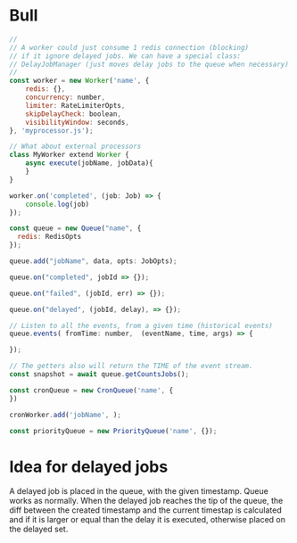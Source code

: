 # Bull

```js
//
// A worker could just consume 1 redis connection (blocking) 
// if it ignore delayed jobs. We can have a special class:
// DelayJobManager (just moves delay jobs to the queue when necessary)
//
const worker = new Worker('name', {
    redis: {},
    concurrency: number,
    limiter: RateLimiterOpts,
    skipDelayCheck: boolean,
    visibilityWindow: seconds,
}, 'myprocessor.js');

// What about external processors
class MyWorker extend Worker {
    async execute(jobName, jobData){
    }
}

worker.on('completed', (job: Job) => {
    console.log(job)
});
```

```js
const queue = new Queue("name", {
  redis: RedisOpts
});

queue.add("jobName", data, opts: JobOpts);

queue.on("completed", jobId => {});

queue.on("failed", (jobId, err) => {});

queue.on("delayed", (jobId, delay), => {});

// Listen to all the events, from a given time (historical events)
queue.events( fromTime: number,  (eventName, time, args) => {

});

// The getters also will return the TIME of the event stream.
const snapshot = await queue.getCountsJobs();

```

```js
const cronQueue = new CronQueue('name', {
})

cronWorker.add('jobName', );
```

```js
const priorityQueue = new PriorityQueue('name', {});

```

# Idea for delayed jobs

A delayed job is placed in the queue, with the given timestamp. Queue works as normally.
When the delayed job reaches the tip of the queue, the diff between the created timestamp and the current timestap is calculated and if it is larger or equal than the delay it is executed, otherwise placed on the delayed set.
